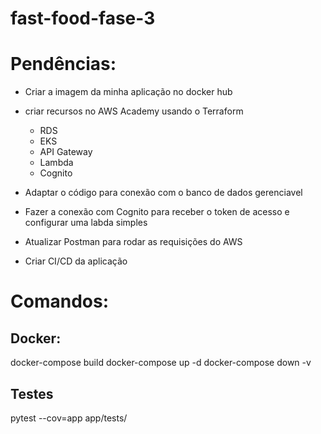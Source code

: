 # fast-food-fase-3

# Pendências:
- Criar a imagem da minha aplicação no docker hub
- criar recursos no AWS Academy usando o Terraform
    - RDS
    - EKS
    - API Gateway
    - Lambda 
    - Cognito

- Adaptar o código para conexão com o banco de dados gerenciavel
- Fazer a conexão com Cognito para receber o token de acesso e configurar uma labda simples
- Atualizar Postman para rodar as requisições do AWS
- Criar CI/CD da aplicação

# Comandos:
## Docker:
docker-compose build
docker-compose up -d
docker-compose down -v

## Testes
pytest --cov=app app/tests/